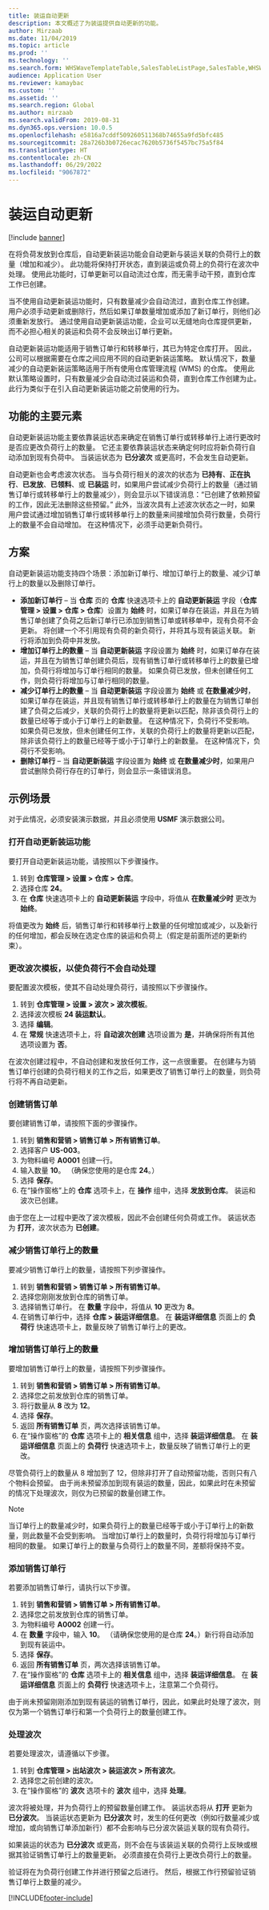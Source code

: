```yaml
---
title: 装运自动更新
description: 本文概述了为装运提供自动更新的功能。
author: Mirzaab
ms.date: 11/04/2019
ms.topic: article
ms.prod: ''
ms.technology: ''
ms.search.form: WHSWaveTemplateTable,SalesTableListPage,SalesTable,WHSWaveTableListPage
audience: Application User
ms.reviewer: kamaybac
ms.custom: ''
ms.assetid: ''
ms.search.region: Global
ms.author: mirzaab
ms.search.validFrom: 2019-08-31
ms.dyn365.ops.version: 10.0.5
ms.openlocfilehash: e5816a7cddf509260511368b74655a9fd5bfc485
ms.sourcegitcommit: 28a726b3b0726ecac7620b5736f5457bc75a5f84
ms.translationtype: HT
ms.contentlocale: zh-CN
ms.lasthandoff: 06/29/2022
ms.locfileid: "9067872"
---
```

# <a name="shipment-auto-updates"></a>装运自动更新

[!include [banner](../includes/banner.md)]

在将负荷发放到仓库后，自动更新装运功能会自动更新与装运关联的负荷行上的数量（增加和减少）。 此功能将保持打开状态，直到装运或负荷上的负荷行在波次中处理。 使用此功能时，订单更新可以自动流过仓库，而无需手动干预，直到仓库工作已创建。

当不使用自动更新装运功能时，只有数量减少会自动流过，直到仓库工作创建。 用户必须手动更新或删除行，然后如果订单数量增加或添加了新订单行，则他们必须重新发放行。 通过使用自动更新装运功能，企业可以无缝地向仓库提供更新，而不必担心相关的装运和负荷不会反映出订单行更新。

自动更新装运功能适用于销售订单行和转移单行，其已为特定仓库打开。 因此，公司可以根据需要在仓库之间应用不同的自动更新装运策略。 默认情况下，数量减少的自动更新装运策略适用于所有使用仓库管理流程 (WMS) 的仓库。 使用此默认策略设置时，只有数量减少会自动流过装运和负荷，直到仓库工作创建为止。 此行为类似于在引入自动更新装运功能之前使用的行为。

## <a name="main-elements-of-the-functionality"></a>功能的主要元素

自动更新装运功能主要依靠装运状态来确定在销售订单行或转移单行上进行更改时是否应更改负荷行上的数量。 它还主要依靠装运状态来确定何时应将新负荷行自动添加到现有负荷中。 当装运状态为 **已分波次** 或更高时，不会发生自动更新。

自动更新也会考虑波次状态。 当与负荷行相关的波次的状态为 **已持有**、**正在执行**、**已发放**、**已领料**、或 **已装运** 时，如果用户尝试减少负荷行上的数量（通过销售订单行或转移单行上的数量减少），则会显示以下错误消息：“已创建了依赖预留的工作，因此无法删除这些预留。” 此外，当波次具有上述波次状态之一时，如果用户尝试通过增加销售订单行或转移单行上的数量来间接增加负荷行数量，负荷行上的数量不会自动增加。 在这种情况下，必须手动更新负荷行。

## <a name="scenarios"></a>方案

自动更新装运功能支持四个场景：添加新订单行、增加订单行上的数量、减少订单行上的数量以及删除订单行。

- **添加新订单行** – 当 **仓库** 页的 **仓库** 快速选项卡上的 **自动更新装运** 字段（**仓库管理 \> 设置 \> 仓库 \> 仓库**）设置为 **始终** 时，如果订单存在装运，并且在为销售订单创建了负荷之后新订单行已添加到销售订单或转移单中，现有负荷不会更新。 将创建一个不引用现有负荷的新负荷行，并将其与现有装运关联。 新行将添加到负荷中并发放。
- **增加订单行上的数量** – 当 **自动更新装运** 字段设置为 **始终** 时，如果订单存在装运，并且在为销售订单创建负荷后，现有销售订单行或转移单行上的数量已增加，负荷行将增加与订单行相同的数量。 如果负荷已发放，但未创建任何工作，则负荷行将增加与订单行相同的数量。
- **减少订单行上的数量** – 当 **自动更新装运** 字段设置为 **始终** 或 **在数量减少时**，如果订单存在装运，并且现有销售订单行或转移单行上的数量在为销售订单创建了负荷之后减少，关联的负荷行上的数量将更新以匹配，除非该负荷行上的数量已经等于或小于订单行上的新数量。 在这种情况下，负荷行不受影响。 如果负荷已发放，但未创建任何工作，关联的负荷行上的数量将更新以匹配，除非该负荷行上的数量已经等于或小于订单行上的新数量。 在这种情况下，负荷行不受影响。
- **删除订单行** – 当 **自动更新装运** 字段设置为 **始终** 或 **在数量减少时**，如果用户尝试删除负荷行存在的订单行，则会显示一条错误消息。

## <a name="example-scenario"></a>示例场景

对于此情况，必须安装演示数据，并且必须使用 **USMF** 演示数据公司。

### <a name="turn-on-the-auto-update-shipment-functionality"></a>打开自动更新装运功能

要打开自动更新装运功能，请按照以下步骤操作。

1. 转到 **仓库管理 \> 设置 \> 仓库 \> 仓库**。
2. 选择仓库 **24**。
3. 在 **仓库** 快速选项卡上的 **自动更新装运** 字段中，将值从 **在数量减少时** 更改为 **始终**。

将值更改为 **始终** 后，销售订单行和转移单行上数量的任何增加或减少，以及新行的任何增加，都会反映在选定仓库的装运和负荷上（假定是前面所述的更新约束）。

### <a name="change-the-wave-template-so-that-load-lines-arent-automatically-processed"></a>更改波次模板，以使负荷行不会自动处理

要配置波次模板，使其不自动处理负荷行，请按照以下步骤操作。

1. 转到 **仓库管理 \> 设置 \> 波次 \> 波次模板**。
2. 选择波次模板 **24 装运默认**。
3. 选择 **编辑**。
4. 在 **常规** 快速选项卡上，将 **自动波次创建** 选项设置为 **是**，并确保将所有其他选项设置为 **否**。

在波次创建过程中，不自动创建和发放任何工作，这一点很重要。 在创建与为销售订单行创建的负荷行相关的工作之后，如果更改了销售订单行上的数量，则负荷行将不再自动更新。

### <a name="create-a-sales-order"></a>创建销售订单

要创建销售订单，请按照下面的步骤操作。

1. 转到 **销售和营销 \> 销售订单 \> 所有销售订单**。
2. 选择客户 **US-003**。
3. 为物料编号 **A0001** 创建一行。
4. 输入数量 **10**。 （确保您使用的是仓库 **24**。）
5. 选择 **保存**。
6. 在“操作窗格”上的 **仓库** 选项卡上，在 **操作** 组中，选择 **发放到仓库**。 装运和波次已创建。

由于您在上一过程中更改了波次模板，因此不会创建任何负荷或工作。 装运状态为 **打开**，波次状态为 **已创建**。

### <a name="decrease-the-quantity-on-a-sales-order-line"></a>减少销售订单行上的数量

要减少销售订单行上的数量，请按照下列步骤操作。

1. 转到 **销售和营销 \> 销售订单 \> 所有销售订单**。
2. 选择您刚刚发放到仓库的销售订单。
3. 选择销售订单行。 在 **数量** 字段中，将值从 **10** 更改为 **8**。
4. 在销售订单行中，选择 **仓库 \> 装运详细信息**。 在 **装运详细信息** 页面上的 **负荷行** 快速选项卡上，数量反映了销售订单行上的更改。

### <a name="increase-the-quantity-on-a-sales-order-line"></a>增加销售订单行上的数量

要增加销售订单行上的数量，请按照下列步骤操作。

1. 转到 **销售和营销 \> 销售订单 \> 所有销售订单**。
2. 选择您之前发放到仓库的销售订单。
3. 将行数量从 **8** 改为 **12**。
4. 选择 **保存**。
5. 返回 **所有销售订单** 页，两次选择该销售订单。
5. 在“操作窗格”的 **仓库** 选项卡上的 **相关信息** 组中，选择 **装运详细信息**。 在 **装运详细信息** 页面上的 **负荷行** 快速选项卡上，数量反映了销售订单行上的更改。

尽管负荷行上的数量从 8 增加到了 12，但除非打开了自动预留功能，否则只有八个物料会预留。 由于尚未预留添加到现有装运的数量，因此，如果此时在未预留的情况下处理波次，则仅为已预留的数量创建工作。

> [!NOTE]
> 当订单行上的数量减少时，如果负荷行上的数量已经等于或小于订单行上的新数量，则此数量不会受到影响。 当增加订单行上的数量时，负荷行将增加与订单行相同的数量。 如果订单行上的数量与负荷行上的数量不同，差额将保持不变。

### <a name="add-a-sales-order-line"></a>添加销售订单行

若要添加销售订单行，请执行以下步骤。

1. 转到 **销售和营销 \> 销售订单 \> 所有销售订单**。
2. 选择您之前发放到仓库的销售订单。
3. 为物料编号 **A0002** 创建一行。
4. 在 **数量** 字段中，输入 **10**。 （请确保您使用的是仓库 **24**。）新行将自动添加到现有装运中。
5. 选择 **保存**。
6. 返回 **所有销售订单** 页，两次选择该销售订单。
7. 在“操作窗格”的 **仓库** 选项卡上的 **相关信息** 组中，选择 **装运详细信息**。 在 **装运详细信息** 页面上的 **负荷行** 快速选项卡上，注意第二个负荷行。

由于尚未预留刚刚添加到现有装运的销售订单行，因此，如果此时处理了波次，则仅为第一个销售订单行和第一个负荷行上的数量创建工作。

### <a name="process-a-wave"></a>处理波次

若要处理波次，请遵循以下步骤。

1. 转到 **仓库管理 \> 出站波次 \> 装运波次 \> 所有波次**。
2. 选择您之前创建的波次。
3. 在“操作窗格”的 **波次** 选项卡的 **波次** 组中，选择 **处理**。

波次将被处理，并为负荷行上的预留数量创建工作。 装运状态将从 **打开** 更新为 **已分波次**。 当装运状态更新为 **已分波次** 时，发生的任何更改（例如行数量减少或增加，或向销售订单添加新行）都不会影响与已分波次装运关联的现有负荷行。

如果装运的状态为 **已分波次** 或更高，则不会在与该装运关联的负荷行上反映或根据其验证销售订单行上的数量更新。 必须直接在负荷行上更改负荷行上的数量。

验证将在为负荷行创建工作并进行预留之后进行。 然后，根据工作行预留验证销售订单行上数量的减少。


[!INCLUDE[footer-include](../../includes/footer-banner.md)]